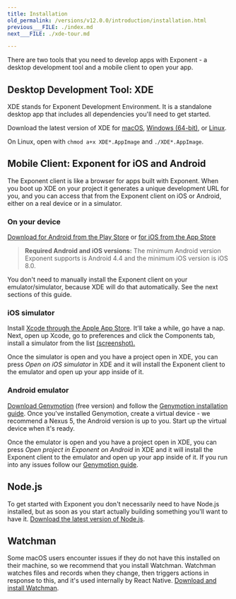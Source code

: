```yaml
---
title: Installation
old_permalink: /versions/v12.0.0/introduction/installation.html
previous___FILE: ./index.md
next___FILE: ./xde-tour.md

---
```


There are two tools that you need to develop apps with Exponent - a desktop development tool and a mobile client to open your app.

## Desktop Development Tool: XDE

XDE stands for Exponent Development Environment. It is a standalone desktop app that includes all dependencies you'll need to get started.

Download the latest version of XDE for [macOS](https://xde-updates.exponentjs.com/download/mac), [Windows (64-bit)](https://xde-updates.exponentjs.com/download/win32), or [Linux](https://xde-updates.exponentjs.com/download/linux).

On Linux, open with `chmod a+x XDE*.AppImage` and `./XDE*.AppImage`.

## Mobile Client: Exponent for iOS and Android

The Exponent client is like a browser for apps built with Exponent. When you boot up XDE on your project it generates a unique development URL for you, and you can access that from the Exponent client on iOS or Android, either on a real device or in a simulator.

### On your device

[Download for Android from the Play Store](https://play.google.com/store/apps/details?id=host.exp.exponent) or [for iOS from the App Store](https://itunes.com/apps/exponent)

> **Required Android and iOS versions:** The minimum Android version Exponent supports is Android 4.4 and the minimum iOS version is iOS 8.0.

You don't need to manually install the Exponent client on your emulator/simulator, because XDE will do that automatically. See the next sections of this guide.

### iOS simulator

Install [Xcode through the Apple App Store](https://itunes.apple.com/app/xcode/id497799835). It'll take a while, go have a nap. Next, open up Xcode, go to preferences and click the Components tab, install a simulator from the list [(screenshot).](/_static/img/xcode-simulator.png)

Once the simulator is open and you have a project open in XDE, you can press _Open on iOS simulator_ in XDE and it will install the Exponent client to the emulator and open up your app inside of it.

### Android emulator

[Download Genymotion](https://www.genymotion.com/fun-zone/) (free version) and follow the [Genymotion installation guide](https://docs.genymotion.com/Content/01_Get_Started/Installation.htm). Once you've installed Genymotion, create a virtual device - we recommend a Nexus 5, the Android version is up to you. Start up the virtual device when it's ready.

Once the emulator is open and you have a project open in XDE, you can press _Open project in Exponent on Android_ in XDE and it will install the Exponent client to the emulator and open up your app inside of it. If you run into any issues follow our [Genymotion guide](https://docs.getexponent.com/versions/guides/genymotion.html#genymotion).

## Node.js

To get started with Exponent you don't necessarily need to have Node.js installed, but as soon as you start actually building something you'll want to have it. [Download the latest version of Node.js](https://nodejs.org/en/).

## Watchman

Some macOS users encounter issues if they do not have this installed on their machine, so we recommend that you install Watchman. Watchman watches files and records when they change, then triggers actions in response to this, and it's used internally by React Native. [Download and install Watchman](https://facebook.github.io/watchman/docs/install.html).
